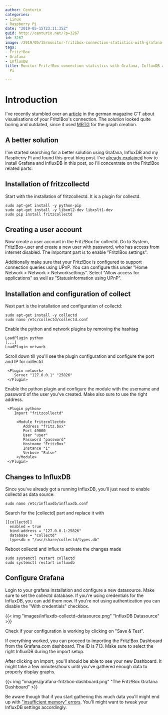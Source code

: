 ```yaml
---
author: Centurio
categories:
- Linux
- Raspberry Pi
date: "2019-05-15T23:11:35Z"
guid: http://centurio.net/?p=3267
id: 3267
image: /2019/05/15/monitor-fritzbox-connection-statistics-with-grafana-influxdb-and-raspberry-pi/images/grafana-fritzbox-dashboard.png
tags:
- Fritz!Box
- Grafana
- InfluxDB
title: Monitor Fritz!Box connection statistics with Grafana, InfluxDB and Raspberry
  Pi

---
```

# Introduction
I've recently stumbled over an [article](https://www.heise.de/select/ct/2018/21/1539315226273140) in the german magazine C'T about visualisations of your Fritz!Box's connection. The solution looked quite boring and outdated, since it used [MRTG](https://oss.oetiker.ch/mrtg/) for the graph creation.

## A better solution
I've started searching for a better solution using Grafana, InfluxDB and my Raspberry Pi and found this great blog post. I've [already explained](https://centurio.net/2018/10/28/howto-install-influxdb-and-grafana-on-a-raspberry-pi-3/) how to install Grafana and InfluxDB in this post, so I'll concentrate on the Fritz!Box related parts:

## Installation of fritzcollectd
Start with the installation of fritzcollectd. It is a plugin for collectd.

```
sudo apt-get install -y python-pip
sudo apt-get install -y libxml2-dev libxslt1-dev
sudo pip install fritzcollectd
```
 
## Creating a user account
Now create a user account in the Fritz!Box for collectd. Go to System, Fritz!Box-user and create a new user with password, who has access from internet disabled. The important part is to enable  "Fritz!Box settings".

Additionally make sure that your Fritz!Box is configured to support connection queries using UPnP. You can configure this under  "Home Network > Network > Networksettings". Select  "Allow access for applications" as well as  "Statusinformation using UPnP". 

## Installation and configuration of collect
Next part is the installation and configuration of collectd:

```
sudo apt-get install -y collectd
sudo nano /etc/collectd/collectd.conf
```

Enable the python and network plugins by removing the hashtag

```
LoadPlugin python
[...]
LoadPlugin network
```

Scroll down till you'll see the plugin configuration and configure the port and IP for collectd

```
 <Plugin network>
    Server "127.0.0.1" "25826"
 </Plugin>
```

Enable the python plugin and configure the module with the username and password of the user you've created. Make also sure to use the right address.

```
 <Plugin python>
    Import "fritzcollectd"

     <Module fritzcollectd>
        Address "fritz.box"
        Port 49000
        User "user"
        Password "password"
        Hostname "FritzBox"
        Instance "1"
        Verbose "False"
     </Module>
 </Plugin>
```

## Changes to InfluxDB
Since you've already got a running InfluxDB, you'll just need to enable collectd as data source:

```
sudo nano /etc/influxdb/influxdb.conf
```

Search for the [collectd] part and replace it with

```
[[collectd]]
  enabled = true
  bind-address = "127.0.0.1:25826"
  database = "collectd"
  typesdb = "/usr/share/collectd/types.db"
```

Reboot collectd and influx to activate the changes made

```
sudo systemctl restart collectd
sudo systemctl restart influxdb
```

## Configure Grafana
Login to your grafana installation and configure a new datasource. Make sure to set the collectd database. If you're using credentials for the InfluxDB, you can add them now. If you're not using authentication you can disable the  "With credentials" checkbox.

{{< img "images/influxdb-collectd-datasource.png" "InfluxDB Datasource" >}}

Check if your configuration is working by clicking on  "Save & Test". 

If everything worked, you can proceed to importing the Fritz!Box Dashboard from the Grafana.com dashboard. The ID is 713. Make sure to select the right InfluxDB during the import setup.

After clicking on import, you'll should be able to see your new Dashboard. It might take a few minutes/hours until you've gathered enough data to properly display graphs.

{{< img "images/grafana-fritzbox-dashboard.png" "The Fritz!Box Grafana Dashboard" >}}

Be aware though that if you start gathering this much data you'll might end up with [ "insufficient memory" errors](https://centurio.net/2019/05/15/crashing-influxdb-on-raspberry-pi-3-because-insufficient-memory/). You'll might want to tweak your InfluxDB settings accordingly.